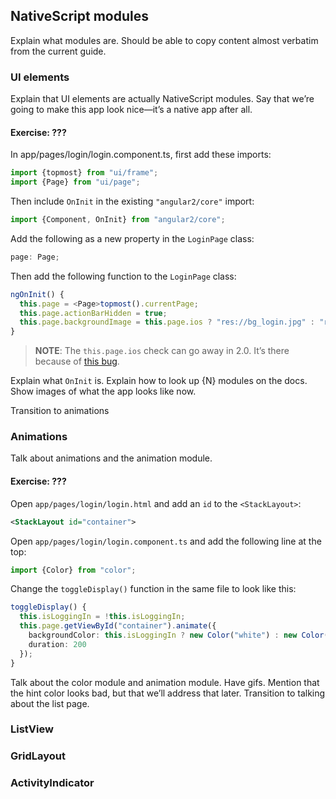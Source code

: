 ## NativeScript modules

Explain what modules are. Should be able to copy content almost verbatim from the current guide.

### UI elements

Explain that UI elements are actually NativeScript modules. Say that we’re going to make this app look nice—it’s a native app after all.

<h4 class="exercise-start">
    <b>Exercise</b>: ???
</h4>

In app/pages/login/login.component.ts, first add these imports:

``` TypeScript
import {topmost} from "ui/frame";
import {Page} from "ui/page";
```

Then include `OnInit` in the existing `"angular2/core"` import:

```TypeScript
import {Component, OnInit} from "angular2/core";
```

Add the following as a new property in the `LoginPage` class:

``` TypeScript
page: Page;
```

Then add the following function to the `LoginPage` class:

``` TypeScript
ngOnInit() {
  this.page = <Page>topmost().currentPage;
  this.page.actionBarHidden = true;
  this.page.backgroundImage = this.page.ios ? "res://bg_login.jpg" : "res://bg_login";
}
```

> **NOTE**: The `this.page.ios` check can go away in 2.0. It’s there because of [this bug](https://github.com/NativeScript/NativeScript/issues/1788).

<div class="exercise-end"></div>

Explain what `OnInit` is. Explain how to look up {N} modules on the docs. Show images of what the app looks like now.

Transition to animations

### Animations

Talk about animations and the animation module.

<h4 class="exercise-start">
    <b>Exercise</b>: ???
</h4>

Open `app/pages/login/login.html` and add an `id` to the `<StackLayout>`:

``` XML
<StackLayout id="container">
```

Open `app/pages/login/login.component.ts` and add the following line at the top:

``` TypeScript
import {Color} from "color";
```

Change the `toggleDisplay()` function in the same file to look like this:

``` TypeScript
toggleDisplay() {
  this.isLoggingIn = !this.isLoggingIn;
  this.page.getViewById("container").animate({
    backgroundColor: this.isLoggingIn ? new Color("white") : new Color("#301217"),
    duration: 200
  });
}
```

<div class="exercise-end"></div>

Talk about the color module and animation module. Have gifs. Mention that the hint color looks bad, but that we’ll address that later. Transition to talking about the list page.

### ListView

### GridLayout

### ActivityIndicator




